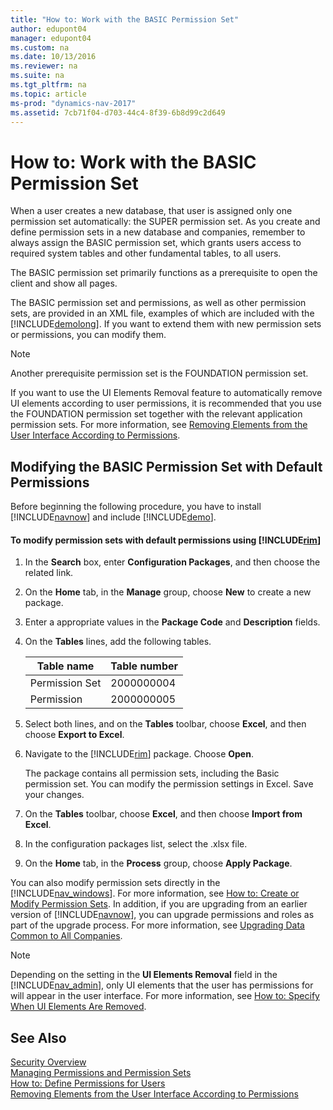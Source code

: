 ```yaml
---
title: "How to: Work with the BASIC Permission Set"
author: edupont04
manager: edupont04
ms.custom: na
ms.date: 10/13/2016
ms.reviewer: na
ms.suite: na
ms.tgt_pltfrm: na
ms.topic: article
ms-prod: "dynamics-nav-2017"
ms.assetid: 7cb71f04-d703-44c4-8f39-6b8d99c2d649
---
```

# How to: Work with the BASIC Permission Set
When a user creates a new database, that user is assigned only one permission set automatically: the SUPER permission set. As you create and define permission sets in a new database and companies, remember to always assign the BASIC permission set, which grants users access to required system tables and other fundamental tables, to all users.  

 The BASIC permission set primarily functions as a prerequisite to open the client and show all pages.  

 The BASIC permission set and permissions, as well as other permission sets, are provided in an XML file, examples of which are included with the [!INCLUDE[demolong](includes/demolong_md.md)]. If you want to extend them with new permission sets or permissions, you can modify them.  

> [!NOTE]  
>  Another prerequisite permission set is the FOUNDATION permission set.  
>   
>  If you want to use the UI Elements Removal feature to automatically remove UI elements according to user permissions, it is recommended that you use the FOUNDATION permission set together with the relevant application permission sets. For more information, see [Removing Elements from the User Interface According to Permissions](Removing-Elements-from-the-User-Interface-According-to-Permissions.md).  

## Modifying the BASIC Permission Set with Default Permissions  
 Before beginning the following procedure, you have to install [!INCLUDE[navnow](includes/navnow_md.md)] and include [!INCLUDE[demo](includes/demo_md.md)].  

#### To modify permission sets with default permissions using [!INCLUDE[rim](includes/rim_md.md)]  

1.  In the **Search** box, enter **Configuration Packages**, and then choose the related link.  

2.  On the **Home** tab, in the **Manage** group, choose **New** to create a new package.  

3.  Enter a appropriate values in the **Package Code** and **Description** fields.  

4.  On the **Tables** lines, add the following tables.  

    |Table name|Table number|  
    |----------------|------------------|  
    |Permission Set|2000000004|  
    |Permission|2000000005|  

5.  Select both lines, and on the **Tables** toolbar, choose **Excel**, and then choose **Export to Excel**.  

6.  Navigate to the [!INCLUDE[rim](includes/rim_md.md)] package. Choose **Open**.  

     The package contains all permission sets, including the Basic permission set. You can modify the permission settings in Excel. Save your changes.  

7.  On the **Tables** toolbar, choose **Excel**, and then choose **Import from Excel**.  

8.  In the configuration packages list, select the .xlsx file.  

9. On the **Home** tab, in the **Process** group, choose **Apply Package**.  

 You can also modify permission sets directly in the [!INCLUDE[nav_windows](includes/nav_windows_md.md)]. For more information, see [How to: Create or Modify Permission Sets](How-to--Create-or-Modify-Permission-Sets.md). In addition, if you are upgrading from an earlier version of [!INCLUDE[navnow](includes/navnow_md.md)], you can upgrade permissions and roles as part of the upgrade process. For more information, see [Upgrading Data Common to All Companies](Upgrading-Data-Common-to-All-Companies.md).  

> [!NOTE]  
>  Depending on the setting in the **UI Elements Removal** field in the [!INCLUDE[nav_admin](includes/nav_admin_md.md)], only UI elements that the user has permissions for will appear in the user interface. For more information, see [How to: Specify When UI Elements Are Removed](How-to--Specify-When-UI-Elements-Are-Removed.md).  

## See Also  
[Security Overview](Security-Overview.md)  
[Managing Permissions and Permission Sets](Managing-Permissions-and-Permission-Sets.md)  
[How to: Define Permissions for Users](How-to--Define-Permissions-for-Users.md)  
[Removing Elements from the User Interface According to Permissions](Removing-Elements-from-the-User-Interface-According-to-Permissions.md)  

